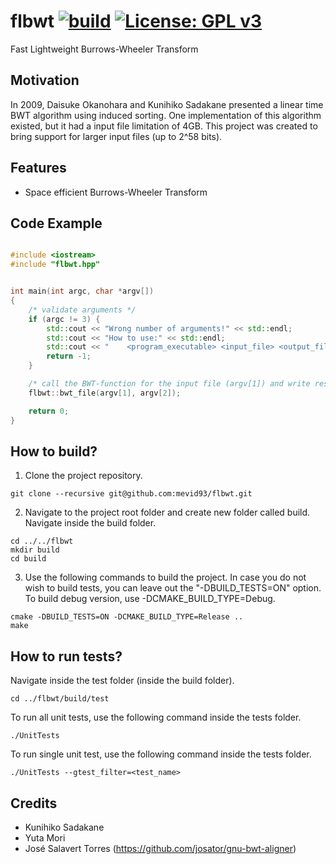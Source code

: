 # flbwt [![build](https://github.com/mevid93/flbwt/actions/workflows/build.yml/badge.svg?branch=main)](https://github.com/mevid93/flbwt/actions/workflows/build.yml) [![License: GPL v3](https://img.shields.io/badge/License-GPLv3-blue.svg)](https://www.gnu.org/licenses/gpl-3.0)
Fast Lightweight Burrows-Wheeler Transform

## Motivation
In 2009, Daisuke Okanohara and Kunihiko Sadakane presented a linear time BWT algorithm using induced sorting. One implementation of this algorithm existed, but it had a input file limitation of 4GB. This project was created to bring support for larger input files (up to 2^58 bits).

## Features
* Space efficient Burrows-Wheeler Transform

## Code Example
```cpp

#include <iostream>
#include "flbwt.hpp"


int main(int argc, char *argv[]) 
{
    /* validate arguments */
    if (argc != 3) {
        std::cout << "Wrong number of arguments!" << std::endl;
        std::cout << "How to use:" << std::endl;
        std::cout << "    <program_executable> <input_file> <output_file>" << std::endl;
        return -1;
    }

    /* call the BWT-function for the input file (argv[1]) and write result to output file (argv[2]) */
    flbwt::bwt_file(argv[1], argv[2]);

    return 0;
}

```

## How to build?
1. Clone the project repository. 
```console
git clone --recursive git@github.com:mevid93/flbwt.git
```
2. Navigate to the project root folder and create new folder called build. Navigate inside the build folder.
```console
cd ../../flbwt
mkdir build
cd build
```
3. Use the following commands to build the project. In case you do not wish to build tests, you can leave out the "-DBUILD_TESTS=ON" option. To build debug version, use -DCMAKE_BUILD_TYPE=Debug.
```console
cmake -DBUILD_TESTS=ON -DCMAKE_BUILD_TYPE=Release ..
make
```


## How to run tests?
Navigate inside the test folder (inside the build folder).
```console
cd ../flbwt/build/test
```
To run all unit tests, use the following command inside the tests folder.
```console
./UnitTests
```
To run single unit test, use the following command inside the tests folder.
```console
./UnitTests --gtest_filter=<test_name>
```

## Credits
* Kunihiko Sadakane
* Yuta Mori
* José Salavert Torres (https://github.com/josator/gnu-bwt-aligner)
